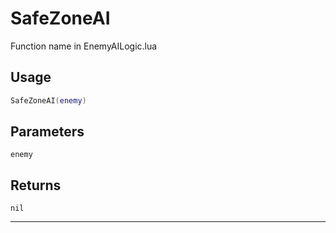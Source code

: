 # SafeZoneAI
Function name in EnemyAILogic.lua
## Usage
```lua
SafeZoneAI(enemy)
```
## Parameters
`enemy`
## Returns
`nil`

---